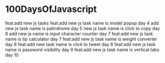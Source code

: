 # 100DaysOfJavascript
feat:add new js tasks
feat:add new js task name is model popup day 4
add new js task name is palindrome day 5
new js task name is click to copy day 6
add new js name is input character counter day 7
feat:add new js task name is tip calculator day 7
feat:add new js task name is weight converter day 8
feat:add new task name is click to tweet day 8
feat:add new js task name is password visibility day 9
feat:add new js task name is vertical tabs day 10
